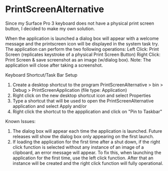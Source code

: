 # PrintScreenAlternative
Since my Surface Pro 3 keyboard does not have a physical print screen button, I decided to make my own solution.

When the application is launched a dialog box will appear with a welcome message and the printscreen icon will be displayed in
the system task try. The application can perform the two following operations:
      Left Click: Print Screen (replicates keystroke of a physical Print Screen Button)
      Right Click: Print Screen & save screenshot as an image (w/dialog box).
Note: The application will close after taking a screenshot.

Keyboard Shortcut/Task Bar Setup
 1. Create a desktop shortcut to the program
      PrintScreenAlternative > bin > Debug > PrintScreenApplication (file type: Application)
 2. Right click on the new desktop shortcut icon and select Properties
 3. Type a shortcut that will be used to open the PrintScreenAlternative application and select Apply
   and/or
 4. Right click the shortcut to the appplication and click on "Pin to Taskbar"

Known Issues:
  1. The dialog box will appear each time the application is launched. Future releases will show the dialog box only appearing on the first launch.
  2. If loading the application for the first time after a shut down, if the right click function is selected without any instance of an image of a clipboard, an error message will appear. To fix this, when launching the application for the first time, use the left click function. After that an instance will be created and the right click function will fully operational.
